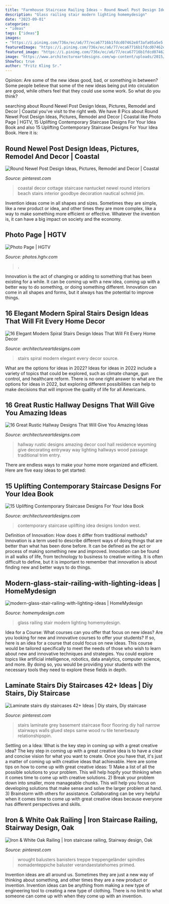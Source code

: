 ```yaml
---
title: "Farmhouse Staircase Railing Ideas ~ Round Newel Post Design Ideas, Pictures, Remodel And Decor"
description: "Glass railing stair modern lighting homemydesign"
date: "2023-09-01"
categories:
- "ideas"
tags: ["ideas"]
images:
- "https://i.pinimg.com/736x/ec/a6/77/eca67716b1fdcd07462e8f3afa05a5e5.jpg"
featuredImage: "https://i.pinimg.com/736x/ec/a6/77/eca67716b1fdcd07462e8f3afa05a5e5.jpg"
featured_image: "https://i.pinimg.com/736x/ec/a6/77/eca67716b1fdcd07462e8f3afa05a5e5.jpg"
image: "https://www.architectureartdesigns.com/wp-content/uploads/2015/05/16-Great-Rustic-Hallway-Designs-That-Will-Give-You-Amazing-Ideas-12-630x945.jpg"
ShowToc: true
author: "Fritz Kling Sr."
---
```



Opinion: Are some of the new ideas good, bad, or something in between?
Some people believe that some of the new ideas being put into circulation are good, while others feel that they could use some work. So what do you think?

	

		
searching about Round Newel Post Design Ideas, Pictures, Remodel and Decor | Coastal you've visit to the right web. We have 8 Pics about Round Newel Post Design Ideas, Pictures, Remodel and Decor | Coastal like Photo Page | HGTV, 15 Uplifting Contemporary Staircase Designs For Your Idea Book and also 15 Uplifting Contemporary Staircase Designs For Your Idea Book. Here it is:
		
    
## Round Newel Post Design Ideas, Pictures, Remodel And Decor | Coastal

<img loading=lazy src="https://i.pinimg.com/736x/fe/0c/c6/fe0cc695da4ad431ac7e8238ea730ccf--beach-house-tour-beach-house-decor.jpg" onerror="this.onerror=null;this.src='https://tse3.mm.bing.net/th?id=OIP.h99SSeiMbjYQjjmbmL0bzgAAAA&amp;pid=15.1';" alt="Round Newel Post Design Ideas, Pictures, Remodel and Decor | Coastal">

_Source: pinterest.com_

>coastal decor cottage staircase nantucket newel round interiors beach stairs interior goodbye decoration nautical schmid jim. 

	

Invention ideas come in all shapes and sizes. Sometimes they are simple, like a new product or idea, and other times they are more complex, like a way to make something more efficient or effective. Whatever the invention is, it can have a big impact on society and the economy.

    
## Photo Page | HGTV

<img loading=lazy src="https://hgtvhome.sndimg.com/content/dam/images/hgtv/fullset/2015/8/19/1/Blackband-Design_Meditteranean-Rancho-Santa-Fe_13.jpg.rend.hgtvcom.616.924.suffix/1440010407606.jpeg" onerror="this.onerror=null;this.src='https://tse2.mm.bing.net/th?id=OIP.lpezUR8Gut3PrmbpflnBpQHaLH&amp;pid=15.1';" alt="Photo Page | HGTV">

_Source: photos.hgtv.com_

>. 

	

Innovation is the act of changing or adding to something that has been existing for a while. It can be coming up with a new idea, coming up with a better way to do something, or doing something different. Innovation can come in all shapes and forms, but it always has the potential to improve things.

    
## 16 Elegant Modern Spiral Stairs Design Ideas That Will Fit Every Home Decor

<img loading=lazy src="https://www.architectureartdesigns.com/wp-content/uploads/2015/01/33.jpg" onerror="this.onerror=null;this.src='https://tse1.mm.bing.net/th?id=OIP.Ipb8OLIVFsZFv116UePFcQHaJA&amp;pid=15.1';" alt="16 Elegant Modern Spiral Stairs Design Ideas That Will Fit Every Home Decor">

_Source: architectureartdesigns.com_

>stairs spiral modern elegant every decor source. 

	

What are the options for ideas in 2022?
Ideas for ideas in 2022 include a variety of topics that could be explored, such as climate change, gun control, and healthcare reform. There is no one right answer to what are the options for ideas in 2022, but exploring different possibilities can help to make decisions that will improve the quality of life for all Americans.

    
## 16 Great Rustic Hallway Designs That Will Give You Amazing Ideas

<img loading=lazy src="https://www.architectureartdesigns.com/wp-content/uploads/2015/05/16-Great-Rustic-Hallway-Designs-That-Will-Give-You-Amazing-Ideas-12-630x945.jpg" onerror="this.onerror=null;this.src='https://tse1.mm.bing.net/th?id=OIP.akzpj3-md8_oFOzwcdWO0QHaLH&amp;pid=15.1';" alt="16 Great Rustic Hallway Designs That Will Give You Amazing Ideas">

_Source: architectureartdesigns.com_

>hallway rustic designs amazing decor cool hall residence wyoming give decorating entryway way lighting hallways wood passage traditional trim entry. 

	

There are endless ways to make your home more organized and efficient. Here are five easy ideas to get started:

    
## 15 Uplifting Contemporary Staircase Designs For Your Idea Book

<img loading=lazy src="https://www.architectureartdesigns.com/wp-content/uploads/2014/11/15-Uplifting-Contemporary-Staircase-Designs-For-Your-Idea-Book-3-630x945.jpg" onerror="this.onerror=null;this.src='https://tse1.mm.bing.net/th?id=OIP.e7ugqRL8rXmjaz_IxwD5SQHaLH&amp;pid=15.1';" alt="15 Uplifting Contemporary Staircase Designs For Your Idea Book">

_Source: architectureartdesigns.com_

>contemporary staircase uplifting idea designs london west. 

	

Definition of Innovation: How does it differ from traditional methods?
Innovation is a term used to describe different ways of doing things that are better than what has been done before. It can be defined as the act or process of making something new and improved. Innovation can be found in all walks of life, from technology to business to creative writing. It is often difficult to define, but it is important to remember that innovation is about finding new and better ways to do things.

    
## Modern-glass-stair-railing-with-lighting-ideas | HomeMydesign

<img loading=lazy src="https://homemydesign.com/wp-content/uploads/2017/08/modern-glass-stair-railing-with-lighting-ideas.jpg" onerror="this.onerror=null;this.src='https://tse3.mm.bing.net/th?id=OIP.pltJnP1kADANZlB4nRmL2wHaLG&amp;pid=15.1';" alt="modern-glass-stair-railing-with-lighting-ideas | HomeMydesign">

_Source: homemydesign.com_

>glass railing stair modern lighting homemydesign. 

	

Idea for a Course: What courses can you offer that focus on new ideas?
Are you looking for new and innovative courses to offer your students? If so, here is an idea for a course that could focus on new ideas. This course would be tailored specifically to meet the needs of those who wish to learn about new and innovative techniques and strategies. You could explore topics like artificial intelligence, robotics, data analytics, computer science, and more. By doing so, you would be providing your students with the necessary tools they need to explore these fields in depth.

    
## Laminate Stairs Diy Staircases 42+ Ideas | Diy Stairs, Diy Staircase

<img loading=lazy src="https://i.pinimg.com/736x/49/94/eb/4994ebb2504902f911fd57b77154f35d.jpg" onerror="this.onerror=null;this.src='https://tse3.mm.bing.net/th?id=OIP.iXHgOBVycHAblhi87Q80tgAAAA&amp;pid=15.1';" alt="Laminate stairs diy staircases 42+ Ideas | Diy stairs, Diy staircase">

_Source: pinterest.com_

>stairs laminate grey basement staircase floor flooring diy hall narrow stairways walls glued steps same wood ru tile tenerbeauty relationshipspin. 

	

Settling on a Idea: What is the key step in coming up with a great creative idea?
The key step in coming up with a great creative idea is to have a clear and concise vision for what you want to create. Once you have that, it's just a matter of coming up with creative ideas that achievable. Here are some tips on how to come up with great creative ideas: 1) Make a list of all the possible solutions to your problem. This will help hopify your thinking when it comes time to come up with creative solutions. 2) Break your problem down into smaller, more manageable chunks. This will help you focus on developing solutions that make sense and solve the larger problem at hand. 3) Brainstorm with others for assistance. Collaborating can be very helpful when it comes time to come up with great creative ideas because everyone has different perspectives and skills.

    
## Iron &amp; White Oak Railing | Iron Staircase Railing, Stairway Design, Oak

<img loading=lazy src="https://i.pinimg.com/736x/ec/a6/77/eca67716b1fdcd07462e8f3afa05a5e5.jpg" onerror="this.onerror=null;this.src='https://tse2.mm.bing.net/th?id=OIP.gbx8_PNBdFsMiPaZbj515AHaLH&amp;pid=15.1';" alt="Iron &amp; White Oak Railing | Iron staircase railing, Stairway design, Oak">

_Source: pinterest.com_

>wrought balusters banisters treppe treppengeländer spindles nomadenteppiche baluster verandaestatehomes primed. 

	

Invention ideas are all around us. Sometimes they are just a new way of thinking about something, and other times they are a new product or invention. Invention ideas can be anything from making a new type of engineering tool to creating a new type of clothing. There is no limit to what someone can come up with when they come up with an invention.

